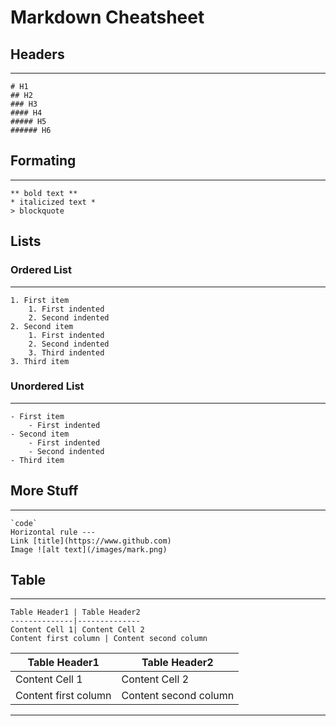 # Markdown Cheatsheet

## Headers
---
```
# H1
## H2
### H3
#### H4
##### H5
###### H6
```

## Formating
---
```
** bold text **
* italicized text *
> blockquote
```

## Lists

### Ordered List
---
```
1. First item
    1. First indented
    2. Second indented
2. Second item
    1. First indented
    2. Second indented
    3. Third indented
3. Third item
```
### Unordered List
---
```
- First item
    - First indented
- Second item
    - First indented
    - Second indented
- Third item
```

## More Stuff
---
```
`code`
Horizontal rule ---
Link [title](https://www.github.com)
Image ![alt text](/images/mark.png)
```

## Table
---
    Table Header1 | Table Header2
    --------------|--------------
    Content Cell 1| Content Cell 2
    Content first column | Content second column

Table Header1 | Table Header2
--------------|--------------
Content Cell 1| Content Cell 2
Content first column | Content second column
---